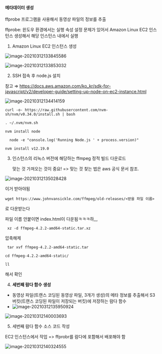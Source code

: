 #### 메타데이터 생성

ffprobe 프로그램을 사용해서 동영상 파일의 정보를 추출

ffprobe: 윈도우 환경에서는 실행 속성 설정 문제가 있어서 Amazon Linux EC2 인스턴스 생성해서 해당 인스턴스 내에서 실행



1. Amazon Linux EC2 인스턴스 생성

   

![image-20210312133845586](C:\Users\MIN\AppData\Roaming\Typora\typora-user-images\image-20210312133845586.png)

![image-20210312133853032](C:\Users\MIN\AppData\Roaming\Typora\typora-user-images\image-20210312133853032.png)

2. SSH 접속 후 node.js 설치

참고 ⇒ https://docs.aws.amazon.com/ko_kr/sdk-for-javascript/v2/developer-guide/setting-up-node-on-ec2-instance.html

![image-20210312134414159](C:\Users\MIN\AppData\Roaming\Typora\typora-user-images\image-20210312134414159.png)

```
curl -o- https://raw.githubusercontent.com/nvm-sh/nvm/v0.34.0/install.sh | bash

. ~/.nvm/nvm.sh

nvm install node

  node -e "console.log('Running Node.js ' + process.version)"

nvm install v12.19.0
```

3. 인스턴스의 리눅스 버전에 해당하는 ffmpeg 정적 빌드 다운로드

   맞는 것 가져오는 것이 중요! => 맞는 것 찾는 법은 aws 공식 문서 참조.

   

![image-20210312135028428](C:\Users\MIN\AppData\Roaming\Typora\typora-user-images\image-20210312135028428.png)

이거 받아야됨

```wget https://www.johnvansickle.com/ffmpeg/old-releases/<받을 파일 이름>```

로 다운받는다

파일 이름 안붙이면 index.html이 다운됨ㅋㅋㅋ하,,,

``` xz -d ffmpeg-4.2.2-amd64-static.tar.xz```

압축해제

``` tar xvf ffmpeg-4.2.2-amd64-static.tar```

```cd ffmpeg-4.2.2-amd64-static/```

```ll```

해서 확인





4. **세번째 람다 함수 생성**

- 동영상 파일(트랜스 코딩된 동영상 파일, 3개가 생성)의 메타 정보를 추출해서 S3 버킷(트랜스 코딩된 파일이 저장되는 버킷)에 저장하는 람다 함수
- ![image-20210312135950924](C:\Users\MIN\AppData\Roaming\Typora\typora-user-images\image-20210312135950924.png)

![image-20210312140003693](C:\Users\MIN\AppData\Roaming\Typora\typora-user-images\image-20210312140003693.png)

5. 세번째 람다 함수 소스 코드 작성

EC2 인스턴스에서 작업 => ffprobr를 람다에 포함해서 배포해야 함

![image-20210312140324555](C:\Users\MIN\AppData\Roaming\Typora\typora-user-images\image-20210312140324555.png)